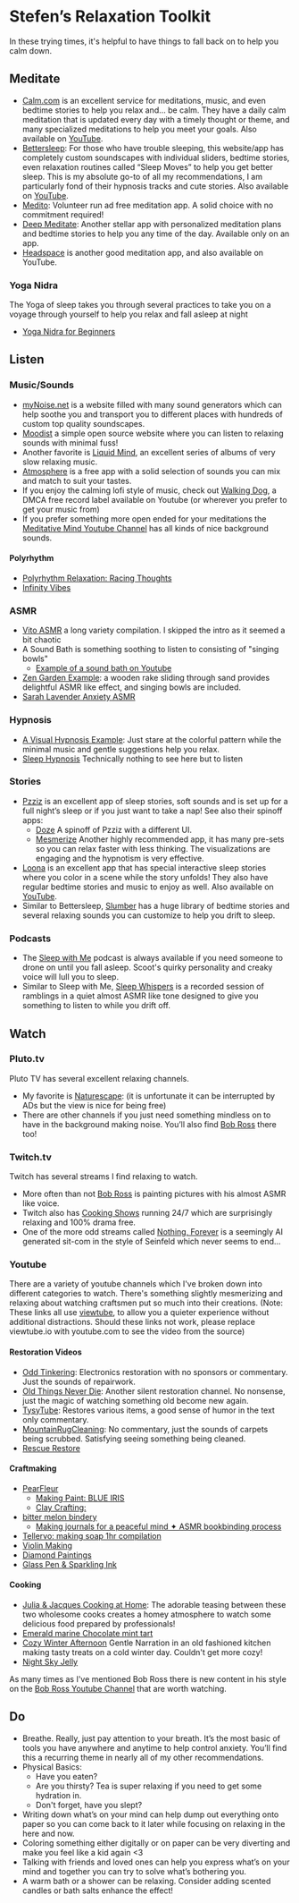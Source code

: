 ﻿# Stefen’s Relaxation Toolkit

In these trying times, it's helpful to have things to fall back on to help you calm down.

## Meditate

- [Calm.com](https://www.calm.com) is an excellent service for meditations, music, and even bedtime stories to help you relax and… be calm. They have a daily calm meditation that is updated every day with a timely thought or theme, and many specialized meditations to help you meet your goals. Also available on [YouTube](https://yewtu.be/user/calmdotcom).
- [Bettersleep](http://bettersleep.com/): For those who have trouble sleeping, this website/app has completely custom soundscapes with individual sliders, bedtime stories, even relaxation routines called “Sleep Moves” to help you get better sleep. This is my absolute go-to of all my recommendations, I am particularly fond of their hypnosis tracks and cute stories. Also available on [YouTube](https://yewtu.be/user/utopiansounds).
- [Medito](https://meditofoundation.org/medito-app): Volunteer run ad free meditation app. A solid choice with no commitment required!
- [Deep Meditate](https://deepmeditate.com): Another stellar app with personalized meditation plans and bedtime stories to help you any time of the day. Available only on an app.
- [Headspace](https://www.headspace.com) is another good meditation app, and also available on YouTube.

### Yoga Nidra
The Yoga of sleep takes you through several practices to take you on a voyage through yourself to help you relax and fall asleep at night
- [Yoga Nidra for Beginners](https://yewtu.be/watch?v=zjm-LqavvZo)

## Listen

### Music/Sounds
- [myNoise.net](http://mynoise.net/) is a website filled with many sound generators which can help soothe you and transport you to different places with hundreds of custom top quality soundscapes.
- [Moodist](https://moodist.app/) a simple open source website where you can listen to relaxing sounds with minimal fuss!
- Another favorite is [Liquid Mind](https://yewtu.be/channel/UCgogqJdyUFxNWjdD69kyE5Q), an excellent series of albums of very slow relaxing music.
- [Atmosphere](https://peakpocketstudios.com) is a free app with a solid selection of sounds you can mix and match to suit your tastes.
- If you enjoy the calming lofi style of music, check out [Walking Dog](https://yewtu.be/c/WalkingDogMusic), a DMCA free record label available on Youtube (or wherever you prefer to get your music from)
- If you prefer something more open ended for your meditations the [Meditative Mind Youtube Channel](https://yewtu.be/c/TheMeditativeMind) has all kinds of nice background sounds.
#### Polyrhythm
- [Polyrhythm Relaxation: Racing Thoughts](https://yewtu.be/watch?v=ocLD9VbwVKw)
- [Infinity Vibes](https://yewtu.be/watch?v=Ep1oB2GYJ0c)

### ASMR
- [Vito ASMR](https://viewtube.io/watch?v=NkKyY3eqll0?t=223&si=DozQfevujQsbso4X) a long variety compilation. I skipped the intro as it seemed a bit chaotic
- A Sound Bath is something soothing to listen to consisting of "singing bowls"
  - [Example of a sound bath on Youtube](https://yewtu.be/watch?v=-BlO514Iwvo)
- [Zen Garden Example](https://yewtu.be/watch?v=wxflcCxqebU): a wooden rake sliding through sand provides delightful ASMR like effect, and singing bowls are included.
- [Sarah Lavender Anxiety ASMR](https://yewtu.be/watch?v=BuTdBAM3rOw)

### Hypnosis
- [A Visual Hypnosis Example](https://yewtu.be/watch?v=it5WX2gxXP4): Just stare at the colorful pattern while the minimal music and gentle suggestions help you relax.
- [Sleep Hypnosis](https://yewtu.be/watch?v=5_WLGc5K3d0) Technically nothing to see here but to listen

### Stories

- [Pzziz](https://pzizz.com) is an excellent app of sleep stories, soft sounds and is set up for a full night’s sleep or if you just want to take a nap! See also their spinoff apps:
  - [Doze](https://dozeapp.com/) A spinoff of Pzziz with a different UI.
  - [Mesmerize](https://www.mesmerizeapp.com/) Another highly recommended app, it has many pre-sets so you can relax faster with less thinking. The visualizations are engaging and the hypnotism is very effective.
- [Loona](https://loona.app) is an excellent app that has special interactive sleep stories where you color in a scene while the story unfolds! They also have regular bedtime stories and music to enjoy as well. Also available on [YouTube](https://yewtu.be/channel/UCvOwxjPkjT8TdGrEP3IsxzA).
- Similar to Bettersleep, [Slumber](https://slumber.fm) has a huge library of bedtime stories and several relaxing sounds you can customize to help you drift to sleep.

### Podcasts

- The [Sleep with Me](https://www.sleepwithmepodcast.com) podcast is always available if you need someone to drone on until you fall asleep. Scoot's quirky personality and creaky voice will lull you to sleep.
- Similar to Sleep with Me, [Sleep Whispers](https://sleepwhispers.com) is a recorded session of ramblings in a quiet almost ASMR like tone designed to give you something to listen to while you drift off.

## Watch

### Pluto.tv 
Pluto TV has several excellent relaxing channels.
- My favorite is [Naturescape](https://pluto.tv/live-tv/naturescape): (it is unfortunate it can be interrupted by ADs but the view is nice for being free)
- There are other channels if you just need something mindless on to have in the background making noise. You’ll also find [Bob Ross](https://pluto.tv/en/live-tv/the-bob-ross-channel) there too!

### Twitch.tv
Twitch has several streams I find relaxing to watch.
- More often than not [Bob Ross](https://www.twitch.tv/bobross) is painting pictures with his almost ASMR like voice.
- Twitch also has [Cooking Shows](https://www.twitch.tv/hungry) running 24/7 which are surprisingly relaxing and 100% drama free.
- One of the more odd streams called [Nothing, Forever](https://www.twitch.tv/watchmeforever) is a seemingly AI generated sit-com in the style of Seinfeld which never seems to end...

### Youtube 
There are a variety of youtube channels which I've broken down into different categories to watch. There's something slightly mesmerizing and relaxing about watching craftsmen put so much into their creations.
(Note: These links all use [viewtube](https://github.com/viewtube/viewtube), to allow you a quieter experience without additional distractions. Should these links not work, please replace viewtube.io with youtube.com to see the video from the source)

#### Restoration Videos
- [Odd Tinkering](https://yewtu.be/@OddTinkering): Electronics restoration with no sponsors or commentary. Just the sounds of repairwork.
- [Old Things Never Die](https://yewtu.be/@OldThingsNeverDie-): Another silent restoration channel. No nonsense, just the magic of watching something old become new again.
- [TysyTube](https://yewtu.be/@TysyTube): Restores various items, a good sense of humor in the text only commentary.
- [MountainRugCleaning](https://yewtu.be/@MountainRugCleaning): No commentary, just the sounds of carpets being scrubbed. Satisfying seeing something being cleaned.
- [Rescue Restore](https://yewtu.be/@RescueRestore)

#### Craftmaking
- [PearFleur](https://yewtu.be/@PearFleur)
  - [Making Paint: BLUE IRIS](https://yewtu.be/watch?v=aCKtkvFvXa8)
  - [Clay Crafting:](https://yewtu.be/watch?v=5CZMI__cL_A)
- [bitter melon bindery](https://yewtu.be/@bittermelonbindery)
  - [Making journals for a peaceful mind ✦ ASMR bookbinding process](https://viewtube.io/watch?v=f8lwRyhKaBM?si=mOnOcTOmube07tNJ)
- [Tellervo: making soap 1hr compilation](https://yewtu.be/watch?v=qOly3ET6HkU)
- [Violin Making](https://yewtu.be/watch?v=YO5KMZfyKBc)
- [Diamond Paintings](https://yewtu.be/watch?v=obUK-udjGRw)
- [Glass Pen & Sparkling Ink](https://yewtu.be/watch?v=UTRweceb6b0)

#### Cooking
- [Julia & Jacques Cooking at Home](https://yewtu.be/playlist?list=PLCfyaSfs-7cwR_pwMUqdrDN6xtgPxKlAa): The adorable teasing between these two wholesome cooks creates a homey atmosphere to watch some delicious food prepared by professionals!
- [Emerald marine Chocolate mint tart](https://yewtu.be/watch?v=TXXjeIF7M7I)
- [Cozy Winter Afternoon](https://viewtube.io/watch?v=qau58jh92vc) Gentle Narration in an old fashioned kitchen making tasty treats on a cold winter day. Couldn't get more cozy!
- [Night Sky Jelly](https://yewtu.be/watch?v=YHwzPIJh5FM)

As many times as I've mentioned Bob Ross there is new content in his style on the [Bob Ross Youtube Channel](https://yewtu.be/@bobross_thejoyofpainting) that are worth watching. 

## Do

- Breathe. Really, just pay attention to your breath. It’s the most basic of tools you have anywhere and anytime to help control anxiety. You’ll find this a recurring theme in nearly all of my other recommendations.
- Physical Basics: 
  - Have you eaten? 
  - Are you thirsty? Tea is super relaxing if you need to get some hydration in. 
  - Don't forget, have you slept?
- Writing down what’s on your mind can help dump out everything onto paper so you can come back to it later while focusing on relaxing in the here and now.
- Coloring something either digitally or on paper can be very diverting and make you feel like a kid again <3
- Talking with friends and loved ones can help you express what’s on your mind and together you can try to solve what’s bothering you.
- A warm bath or a shower can be relaxing. Consider adding scented candles or bath salts enhance the effect!
